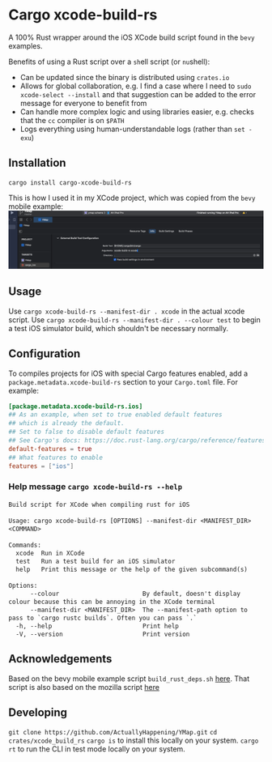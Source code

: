 # Cargo xcode-build-rs
A 100% Rust wrapper around the iOS XCode build script found in the `bevy` examples.

Benefits of using a Rust script over a `sh`ell script (or `nu`shell):
- Can be updated since the binary is distributed using `crates.io`
- Allows for global collaboration, e.g. I find a case where I need to `sudo xcode-select --install` and that suggestion can be added to the error message for everyone to benefit from
- Can handle more complex logic and using libraries easier, e.g. checks that the `cc` compiler is on `$PATH`
- Logs everything using human-understandable logs (rather than `set -exu`)

## Installation
```nu
cargo install cargo-xcode-build-rs
```

This is how I used it in my XCode project, which was copied from the `bevy` mobile example:
![Example usage in XCode](docs/xcode-usage.png)

## Usage
Use `cargo xcode-build-rs --manifest-dir . xcode` in the actual xcode script.
Use `cargo xcode-build-rs --manifest-dir . --colour test` to begin a test iOS simulator build, which shouldn't be necessary normally.

## Configuration
To compiles projects for iOS with special Cargo features enabled, add a `package.metadata.xcode-build-rs` section to your `Cargo.toml` file. For example:
```toml
[package.metadata.xcode-build-rs.ios]
## As an example, when set to true enabled default features
## which is already the default.
## Set to false to disable default features
## See Cargo's docs: https://doc.rust-lang.org/cargo/reference/features.html#dependency-features
default-features = true
## What features to enable
features = ["ios"]
```

### Help message `cargo xcode-build-rs --help`
```
Build script for XCode when compiling rust for iOS

Usage: cargo xcode-build-rs [OPTIONS] --manifest-dir <MANIFEST_DIR> <COMMAND>

Commands:
  xcode  Run in XCode
  test   Run a test build for an iOS simulator
  help   Print this message or the help of the given subcommand(s)

Options:
      --colour                       By default, doesn't display colour because this can be annoying in the XCode terminal
      --manifest-dir <MANIFEST_DIR>  The --manifest-path option to pass to `cargo rustc builds`. Often you can pass `.`
  -h, --help                         Print help
  -V, --version                      Print version
```

## Acknowledgements
Based on the bevy mobile example script `build_rust_deps.sh` [here](https://github.com/bevyengine/bevy/blob/main/examples/mobile/build_rust_deps.sh).
That script is also based on the mozilla script [here](https://github.com/mozilla/glean/blob/main/build-scripts/xc-universal-binary.sh)

## Developing
`git clone https://github.com/ActuallyHappening/YMap.git`
`cd crates/xcode_build_rs`
`cargo is` to install this locally on your system.
`cargo rt` to run the CLI in test mode locally on your system.